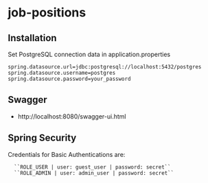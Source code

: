 # job-positions

## Installation
Set PostgreSQL connection data in application.properties
```
spring.datasource.url=jdbc:postgresql://localhost:5432/postgres
spring.datasource.username=postgres
spring.datasource.password=your_password
```

## Swagger
- http://localhost:8080/swagger-ui.html

## Spring Security
 Credentials for Basic Authentications are:
 
      ``ROLE_USER | user: guest_user | password: secret``
      ``ROLE_ADMIN | user: admin_user | password: secret``